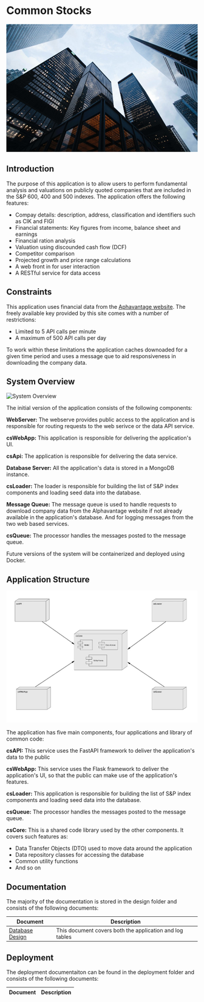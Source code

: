 # Common Stocks

![Splash Image](splash.jpg)

## Introduction

The purpose of this application is to allow users to perform fundamental analysis and valuations on publicly quoted 
companies that are included in the S&P 600, 400 and 500 indexes.  The application offers the following features:
- Compay details: description, address, classification and identifiers such as CIK and FIGI
- Financial statements: Key figures from income, balance sheet and earnings
- Financial ration analysis
- Valuation using discounded cash flow (DCF)
- Competitor comparison
- Projected growth and price range calculations
- A web front in for user interaction
- A RESTful service for data access

## Constraints

This application uses financial data from the [Aphavantage website](https://www.alphavantage.co/).  The freely available
key provided by this site comes with a number of restrictions:
- Limited to 5 API calls per minute
- A maximum of 500 API calls per day

To work within these limitations the application caches downoaded for a given time period and uses a message que to aid
responsiveness in downloading the company data.

## System Overview

![System Overview](design/system_overview.jpg)

The initial version of the application consists of the following components:

**WebServer:** The webserve provides public access to the application and is responsible for routing requests to the 
web serivce or the data API service.

**csWebApp:** This application is responsible for delivering the application's UI.

**csApi:** The application is responsible for delivering the data service.

**Database Server:** All the application's data is stored in a MongoDB instance.

**csLoader:** The loader is responsible for building the list of S&P index components and loading seed data into the
database.

**Message Queue:** The message queue is used to handle requests to download company data from the Alphavantage website
if not already available in the application's database.  And for logging messages from the two web based services.

**csQueue:** The processor handles the messages posted to the message queue.

Future versions of the system will be containerized and deployed using Docker.

## Application Structure

![Application Structure](design/app_structure.jpg)

The application has five main components, four applications and library of common code:

**csAPI:** This service uses the FastAPI framework to deliver the application's data to the public

**csWebApp:** This service uses the Flask framework to deliver the application's UI, so that the public can make use
of the application's features.

**csLoader:** This application is responsible for building the list of S&P index components and loading seed data into 
the database.

**csQueue:** The processor handles the messages posted to the message queue.

**csCore:** This is a shared code library used by the other components.  It covers such features as:
- Data Transfer Objects (DTO) used to move data around the application
- Data repository classes for accessing the database
- Common utility functions
- And so on

## Documentation

The majority of the documentation is stored in the design folder and consists of the following documents:

| Document                              | Description                                              |
|---------------------------------------|----------------------------------------------------------|
| [Database Design](design/database.md) | This document covers both the application and log tables |


## Deployment

The deployment documentaiton can be found in the deployment folder and consists of the following documents:

| Document | Description |
|----------|-------------|